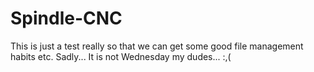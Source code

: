 # Spindle-CNC
This is just a test really so that we can get some good file management habits etc.
Sadly...
It is not Wednesday my dudes... :,(
